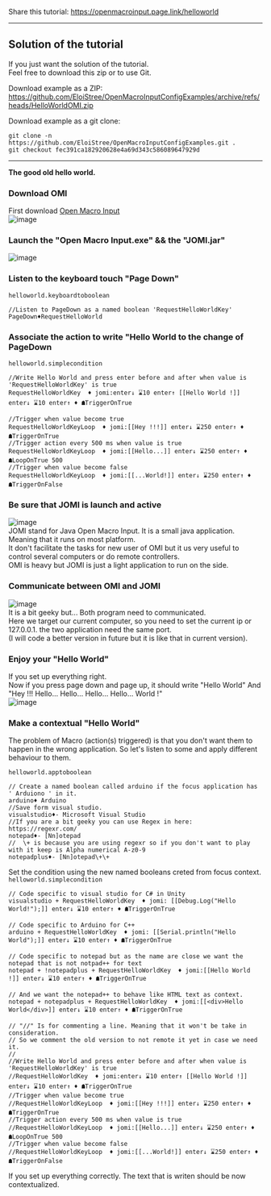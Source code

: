 Share this tutorial: https://openmacroinput.page.link/helloworld


----------------------

## Solution of the tutorial

If you just want the solution of the tutorial.   
Feel free to download this zip or to use Git.  

Download example as a ZIP:  
https://github.com/EloiStree/OpenMacroInputConfigExamples/archive/refs/heads/HelloWorldOMI.zip

Download example as a git clone:
``` git
git clone -n https://github.com/EloiStree/OpenMacroInputConfigExamples.git .
git checkout fec391ca182920628e4a69d343c586089647929d
```

------------------------

**The good old hello world.**



### Download OMI  

First download [Open Macro Input](https://openmacroinput.page.link/download)   
![image](https://user-images.githubusercontent.com/20149493/146833460-c19475c2-cf00-4c21-a656-6860fe09dd5a.png)  

### Launch the "Open Macro Input.exe" && the "JOMI.jar"  

 ![image](https://user-images.githubusercontent.com/20149493/146833674-d02c710c-7aa4-4650-ba96-19f010e62cac.png)  

### Listen to the keyboard touch "Page Down"  

`helloworld.keyboardtoboolean`  
```
//Listen to PageDown as a named boolean 'RequestHelloWorldKey'
PageDown♦RequestHelloWorld
```

### Associate the action to write "Hello World to the change of PageDown 

`helloworld.simplecondition`
```
//Write Hello World and press enter before and after when value is 'RequestHelloWorldKey' is true
RequestHelloWorldKey  ♦ jomi:enter↓ ⌛10 enter↑ [[Hello World !]] enter↓ ⌛10 enter↑ ♦ ☗TriggerOnTrue

//Trigger when value become true
RequestHelloWorldKeyLoop  ♦ jomi:[[Hey !!!]] enter↓ ⌛250 enter↑ ♦ ☗TriggerOnTrue
//Trigger action every 500 ms when value is true
RequestHelloWorldKeyLoop  ♦ jomi:[[Hello...]] enter↓ ⌛250 enter↑ ♦ ☗LoopOnTrue 500
//Trigger when value become false
RequestHelloWorldKeyLoop  ♦ jomi:[[...World!]] enter↓ ⌛250 enter↑ ♦ ☗TriggerOnFalse
```

### Be sure that JOMI is launch and active  

![image](https://user-images.githubusercontent.com/20149493/146835094-afe18322-d8a3-4008-8d90-380bbe30fe3e.png)    
JOMI stand for Java Open Macro Input. It is a small java application. Meaning that it runs on most platform.  
It don't facilitate the tasks for new user of OMI but it us very useful to control several computers or do remote controllers.  
OMI is heavy but JOMI is just a light application to run on the side.  

### Communicate between OMI and JOMI  

![image](https://user-images.githubusercontent.com/20149493/146836557-7a178264-8bd2-4cc0-8351-2d52c99ff5d5.png)  
It is a bit geeky but... Both program need to communicated.   
Here we target our current computer, so you need to set the current ip or 127.0.0.1. the two application need the same port.  
(I will code a better version in future but it is like that in current version).   

### Enjoy your "Hello World"  

If you set up everything right.  
Now if you press page down and page up, it should write "Hello World" And "Hey !!! Hello... Hello... Hello... Hello... World !"  
![image](https://user-images.githubusercontent.com/20149493/146840008-71b3167c-3684-40c1-af8c-5ffd9dbbb1f1.png)


### Make a contextual "Hello World"  

The problem of Macro (action(s) triggered) is that you don't want them to happen in the wrong application.
So let's listen to some and apply different behaviour to them.

`helloworld.apptoboolean`
```
// Create a named boolean called arduino if the focus application has ' Arduiono ' in it.
arduino♦ Arduino 
//Save form visual studio.
visualstudio♦- Microsoft Visual Studio
//If you are a bit geeky you can use Regex in here: https://regexr.com/
notepad♦- [Nn]otepad
//  \+ is because you are using regexr so if you don't want to play with it keep is Alpha numerical A-z0-9
notepadplus♦- [Nn]otepad\+\+
```

Set the condition using the new named booleans creted from focus context.
`helloworld.simplecondition`
```
// Code specific to visual studio for C# in Unity
visualstudio + RequestHelloWorldKey  ♦ jomi: [[Debug.Log("Hello World!");]] enter↓ ⌛10 enter↑ ♦ ☗TriggerOnTrue

// Code specific to Arduino for C++ 
arduino + RequestHelloWorldKey  ♦ jomi: [[Serial.println("Hello World");]] enter↓ ⌛10 enter↑ ♦ ☗TriggerOnTrue

// Code specific to notepad but as the name are close we want the notepad that is not notpad++ for text
notepad + !notepadplus + RequestHelloWorldKey  ♦ jomi:[[Hello World !]] enter↓ ⌛10 enter↑ ♦ ☗TriggerOnTrue

// And we want the notepad++ to behave like HTML text as context.
notepad + notepadplus + RequestHelloWorldKey  ♦ jomi:[[<div>Hello World</div>]] enter↓ ⌛10 enter↑ ♦ ☗TriggerOnTrue

// "//" Is for commenting a line. Meaning that it won't be take in consideration.
// So we comment the old version to not remote it yet in case we need it.
//
//Write Hello World and press enter before and after when value is 'RequestHelloWorldKey' is true
//RequestHelloWorldKey  ♦ jomi:enter↓ ⌛10 enter↑ [[Hello World !]] enter↓ ⌛10 enter↑ ♦ ☗TriggerOnTrue
//Trigger when value become true
//RequestHelloWorldKeyLoop  ♦ jomi:[[Hey !!!]] enter↓ ⌛250 enter↑ ♦ ☗TriggerOnTrue
//Trigger action every 500 ms when value is true
//RequestHelloWorldKeyLoop  ♦ jomi:[[Hello...]] enter↓ ⌛250 enter↑ ♦ ☗LoopOnTrue 500
//Trigger when value become false
//RequestHelloWorldKeyLoop  ♦ jomi:[[...World!]] enter↓ ⌛250 enter↑ ♦ ☗TriggerOnFalse

```

If you set up everything correctly. The text that is writen should be now contextualized.



